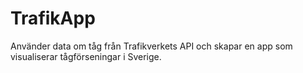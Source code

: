 # TrafikApp
Använder data om tåg från Trafikverkets API och skapar en app som visualiserar tågförseningar i Sverige.

